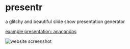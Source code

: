 presentr
=====

a glitchy and beautiful slide show presentation generator

[example presentation: anacondas](https://raw.github.com/sharnett/presentr/master/maximillain-anaconda-121012005734.pdf)

![website screenshot](https://raw.github.com/sharnett/presentr/master/screenshot.png)
